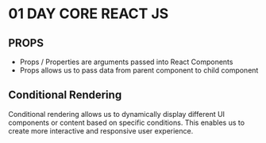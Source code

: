 # 01 DAY CORE REACT JS

## PROPS

- Props / Properties are arguments passed into React Components
- Props allows us to pass data from parent component to child component

## Conditional Rendering

Conditional rendering allows us to dynamically display different UI components or content based on specific conditions. This enables us to create more interactive and responsive user experience.
